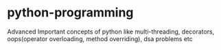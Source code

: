 # python-programming
Advanced Important concepts of python like multi-threading, decorators, oops(operator overloading, method overriding), dsa problems etc
